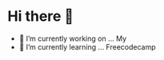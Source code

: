 # Hi there 👋
- 🔭 I’m currently working on ... My
- 🌱 I’m currently learning ... Freecodecamp

<!--
**loadresource/loadresource** is a ✨ _special_ ✨ repository because its `README.md` (this file) appears on your GitHub profile.

Here are some ideas to get you started:


[Freecodecamp](https://www.freecodecamp.org/learn/)

